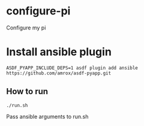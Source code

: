 # configure-pi

Configure my pi

# Install ansible plugin

`ASDF_PYAPP_INCLUDE_DEPS=1 asdf plugin add ansible https://github.com/amrox/asdf-pyapp.git`

## How to run
`./run.sh`

Pass ansible arguments to run.sh 
